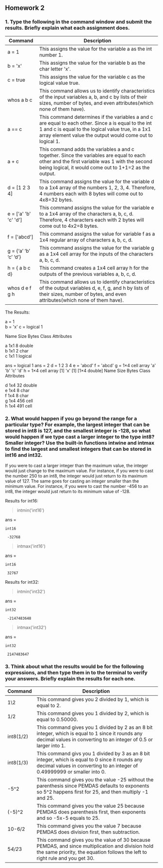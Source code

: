  ## Homework 2
 ### 1. Type the following in the command window and submit the results. Briefly explain what each assignment does.
 
 |Command|Description|
 |---|---|
 |a = 1|This assigns the value for the variable a as the int number 1.|
 |b = 'x'|This assigns the value for the variable b as the char letter 'x'.|
 |c = true|This assigns the value for the variable c as the logical value true.
 |whos a b c|This command allows us to identify characteristics of the input variables a, b, and c by lists of their sizes, number of bytes, and even attributes(which none of them have).|
 |a == c|This command determines if the variables a and c are equal to each other. Since a is equal to the int 1 and c is equal to the logical value true, in a 1x1 array element value the output would come out to logical 1.|
 |a + c|This command adds the variables a and c together. Since the variables are equal to each other and the first variable was 1 with the second being logical, it would come out to 1+1=2 as the output.|
 |d = [1 2 3 4]|This command assigns the value for the variable d to a 1x4 array of the numbers 1, 2, 3, 4. Therefore, 4 numbers each with 8 bytes will come out to 4x8=32 bytes.|
 |e = ['a' 'b' 'c' 'd']|This command assigns the value for the variable e to a 1x4 array of the characters a, b, c, d. Therefore, 4 characters each with 2 bytes will come out to 4x2=8 bytes.|
 |f = ['abcd']|This command assigns the value for variable f as a 1x4 regular array of characters a, b, c, d.|
 |g = {‘a’ ‘b’ ‘c’ ‘d’}|This command assigns the value for the variable g as a 1x4 cell array for the inputs of the characters a, b, c, d.|
 |h = { a b c d}|This command creates a 1x4 cell array h for the outputs of the previous variables a, b, c, d.|
 |whos d e f g h|This command allows us to identify characteristics of the output variables d, e, f, g, and h by lists of their sizes, number of bytes, and even attributes(which none of them have).|
 
 The Results: 
 
 a =
      1                    
 b =
     'x'
 c =
   logical
    1
    
   Name      Size            Bytes  Class      Attributes
 
   a         1x1                 8  double               
   b         1x1                 2  char                 
   c         1x1                 1  logical              
 
 ans =
   logical
    1
 ans =
      2
 d =
      1     2     3     4
 e =
     'abcd'
 f =
     'abcd'
 g =
   1×4 cell array
     'a'    'b'    'c'    'd'
 h =
   1×4 cell array
     [1]    'x'    [1]    [1×4 double]
   Name      Size            Bytes  Class     Attributes
 
   d         1x4                32  double              
   e         1x4                 8  char                
   f         1x4                 8  char                
   g         1x4               456  cell                
   h         1x4               491  cell                
 
 ### 2. What would happen if you go beyond the range for a particular type? For example, the largest integer that can be stored in int8 is 127, and the smallest integer is -128, so what would happen if we type cast a larger integer to the type int8? Smaller integer? Use the built-in functions intwine and intmax to find the largest and smallest integers that can be stored in int16 and int32.
 
 If you were to cast a larger integer than the maximum value, the integer would just change to the maximum value. For instance, if you were to cast the number 250 to an int8, the integer would just return to its maximum value of 127. The same goes for casting an integer smaller than the minimum value. For instance, if you were to cast the number -456 to an int8, the integer would just return to its minimum value of -128. 
 
  Results for int16:
  
  > intmin('int16')
 
  ans =
 
    int16
   
     -32768
   
  > intmax('int16')
 
  ans =
 
    int16
   
     32767
     
  Results for int32:
  
  > intmin('int32')
 
  ans =
 
    int32
   
     -2147483648
   
  > intmax('int32')
 
  ans =
 
    int32
  
     2147483647

### 3. Think about what the results would be for the following expressions, and then type them in to the terminal to verify your answers. Briefly explain the results for each one.

|Command|Description|
|---|---|
|1\2|This command gives you 2 divided by 1, which is equal to 2.|
|1/2|This command gives you 1 divided by 2, which is equal to 0.50000.|
|int8(1/2)|This command gives you 1 divided by 2 as an 8 bit integer, which is equal to 1 since it rounds any decimal values in converting to an integer of 0.5 or larger into 1.|
|int8(1/3)|This command givs you 1 divided by 3 as an 8 bit integer, which is equal to 0 since it rounds any decimal values in converting to an integer of 0.49999999 or smaller into 0.|
|-5^2|This command gives you the value -25 without the parenthesis since PEMDAS defaults to exponents so 5^2 happens first for 25, and then multiply -1 and 25.|
|(-5)^2|This command gives you the value 25 because PEMDAS does parenthesis first, then exponents and so -5x-5 equals to 25.|
|10-6/2|This command gives you the value 7 because PEMDAS does division first, then subtraction.|
|5*4/2*3|This command gives you the value of 30 because PEMDAS, and since multiplication and division hold the same priority, the equation follows the left to right rule and you get 30.|

